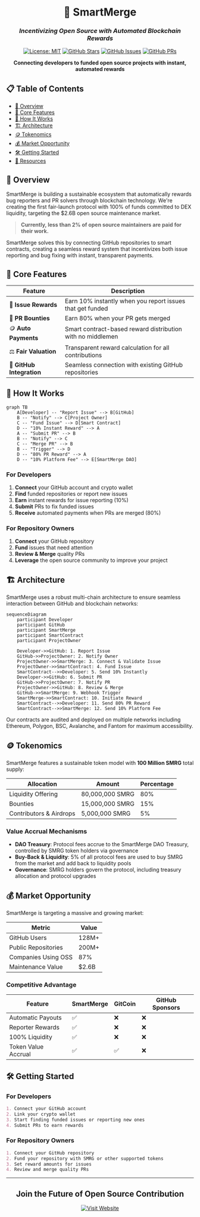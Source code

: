 <div align="center">
  
# 🔄 SmartMerge

### *Incentivizing Open Source with Automated Blockchain Rewards*

[![License: MIT](https://img.shields.io/badge/License-MIT-yellow.svg)](https://opensource.org/licenses/MIT)
[![GitHub Stars](https://img.shields.io/github/stars/smartmerge/smartmerge.svg)](https://github.com/SmartMerge/Main/stargazers)
[![GitHub Issues](https://img.shields.io/github/issues/smartmerge/smartmerge.svg)](https://github.com/SmartMerge/Main/issues)
[![GitHub PRs](https://img.shields.io/github/issues-pr/smartmerge/smartmerge.svg)](https://github.com/SmartMerge/Main/pulls)


**Connecting developers to funded open source projects with instant, automated rewards**

</div>

## 📋 Table of Contents

- [📘 Overview](#-overview)
- [💫 Core Features](#-core-features)
- [🔄 How It Works](#-how-it-works)
- [🏗️ Architecture](#-architecture)
- [🪙 Tokenomics](#-tokenomics)
- [💰 Market Opportunity](#-market-opportunity)
- [🛠️ Getting Started](#-getting-started)
- [🔗 Resources](#-resources)

## 📘 Overview

SmartMerge is building a sustainable ecosystem that automatically rewards bug reporters and PR solvers through blockchain technology. We're creating the first fair-launch protocol with 100% of funds committed to DEX liquidity, targeting the $2.6B open source maintenance market.

> **Currently, less than 2% of open source maintainers are paid for their work.**

SmartMerge solves this by connecting GitHub repositories to smart contracts, creating a seamless reward system that incentivizes both issue reporting and bug fixing with instant, transparent payments.

## 💫 Core Features

| Feature | Description |
|---------|-------------|
| 🐛 **Issue Rewards** | Earn 10% instantly when you report issues that get funded |
| 🔧 **PR Bounties** | Earn 80% when your PR gets merged |
| 🪙 **Auto Payments** | Smart contract-based reward distribution with no middlemen |
| ⚖️ **Fair Valuation** | Transparent reward calculation for all contributions |
| 🔗 **GitHub Integration** | Seamless connection with existing GitHub repositories |

## 🔄 How It Works

```mermaid
graph TB
    A[Developer] -- "Report Issue" --> B[GitHub]
    B -- "Notify" --> C[Project Owner]
    C -- "Fund Issue" --> D[Smart Contract]
    D -- "10% Instant Reward" --> A
    A -- "Submit PR" --> B
    B -- "Notify" --> C
    C -- "Merge PR" --> B
    B -- "Trigger" --> D
    D -- "80% PR Reward" --> A
    D -- "10% Platform Fee" --> E[SmartMerge DAO]
```

### For Developers

1. **Connect** your GitHub account and crypto wallet
2. **Find** funded repositories or report new issues
3. **Earn** instant rewards for issue reporting (10%)
4. **Submit** PRs to fix funded issues
5. **Receive** automated payments when PRs are merged (80%)

### For Repository Owners

1. **Connect** your GitHub repository
2. **Fund** issues that need attention
3. **Review & Merge** quality PRs
4. **Leverage** the open source community to improve your project

## 🏗️ Architecture

SmartMerge uses a robust multi-chain architecture to ensure seamless interaction between GitHub and blockchain networks:

```mermaid
sequenceDiagram
    participant Developer
    participant GitHub
    participant SmartMerge
    participant SmartContract
    participant ProjectOwner
    
    Developer->>GitHub: 1. Report Issue
    GitHub->>ProjectOwner: 2. Notify Owner
    ProjectOwner->>SmartMerge: 3. Connect & Validate Issue
    ProjectOwner->>SmartContract: 4. Fund Issue
    SmartContract-->>Developer: 5. Send 10% Instantly
    Developer->>GitHub: 6. Submit PR
    GitHub->>ProjectOwner: 7. Notify PR
    ProjectOwner->>GitHub: 8. Review & Merge
    GitHub->>SmartMerge: 9. Webhook Trigger
    SmartMerge->>SmartContract: 10. Initiate Reward
    SmartContract-->>Developer: 11. Send 80% PR Reward
    SmartContract-->>SmartMerge: 12. Send 10% Platform Fee
```

Our contracts are audited and deployed on multiple networks including Ethereum, Polygon, BSC, Avalanche, and Fantom for maximum accessibility.

## 🪙 Tokenomics

SmartMerge features a sustainable token model with **100 Million SMRG** total supply:

| Allocation | Amount | Percentage |
|------------|--------|------------|
| Liquidity Offering | 80,000,000 SMRG | 80% |
| Bounties | 15,000,000 SMRG | 15% |
| Contributors & Airdrops | 5,000,000 SMRG | 5% |

### Value Accrual Mechanisms

- **DAO Treasury**: Protocol fees accrue to the SmartMerge DAO Treasury, controlled by SMRG token holders via governance
- **Buy-Back & Liquidity**: 5% of all protocol fees are used to buy SMRG from the market and add back to liquidity pools
- **Governance**: SMRG holders govern the protocol, including treasury allocation and protocol upgrades

## 💰 Market Opportunity

SmartMerge is targeting a massive and growing market:

| Metric | Value |
|--------|-------|
| GitHub Users | 128M+ |
| Public Repositories | 200M+ |
| Companies Using OSS | 87% |
| Maintenance Value | $2.6B |

### Competitive Advantage

| Feature | SmartMerge | GitCoin | GitHub Sponsors |
|---------|------------|---------|-----------------|
| Automatic Payouts | ✅ | ❌ | ❌ |
| Reporter Rewards | ✅ | ❌ | ❌ |
| 100% Liquidity | ✅ | ❌ | ❌ |
| Token Value Accrual | ✅ | ✅ | ❌ |

## 🛠️ Getting Started

### For Developers

```markdown
1. Connect your GitHub account
2. Link your crypto wallet
3. Start finding funded issues or reporting new ones
4. Submit PRs to earn rewards
```

### For Repository Owners

```markdown
1. Connect your GitHub repository
2. Fund your repository with SMRG or other supported tokens
3. Set reward amounts for issues
4. Review and merge quality PRs
```



---

<div align="center">

## Join the Future of Open Source Contribution


[![Visit Website](https://img.shields.io/badge/Visit-Website-FF5722.svg?style=for-the-badge)](https://smartmerge.ai)

</div>
